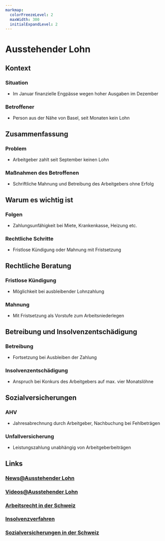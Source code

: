```yaml
---
markmap:
  colorFreezeLevel: 2
  maxWidth: 300
  initialExpandLevel: 2
---
```


# Ausstehender Lohn
## Kontext
### Situation
- Im Januar finanzielle Engpässe wegen hoher Ausgaben im Dezember
### Betroffener
- Person aus der Nähe von Basel, seit Monaten kein Lohn
## Zusammenfassung
### Problem
- Arbeitgeber zahlt seit September keinen Lohn
### Maßnahmen des Betroffenen
- Schriftliche Mahnung und Betreibung des Arbeitgebers ohne Erfolg
## Warum es wichtig ist
### Folgen
- Zahlungsunfähigkeit bei Miete, Krankenkasse, Heizung etc.
### Rechtliche Schritte
- Fristlose Kündigung oder Mahnung mit Fristsetzung
## Rechtliche Beratung
### Fristlose Kündigung
- Möglichkeit bei ausbleibender Lohnzahlung
### Mahnung
- Mit Fristsetzung als Vorstufe zum Arbeitsniederlegen
## Betreibung und Insolvenzentschädigung
### Betreibung
- Fortsetzung bei Ausbleiben der Zahlung
### Insolvenzentschädigung
- Anspruch bei Konkurs des Arbeitgebers auf max. vier Monatslöhne
## Sozialversicherungen
### AHV
- Jahresabrechnung durch Arbeitgeber, Nachbuchung bei Fehlbeträgen
### Unfallversicherung
- Leistungszahlung unabhängig von Arbeitgeberbeiträgen
## Links
### [News@Ausstehender Lohn](https://www.google.ch/search?q=Ausstehender+Lohn&tbm=nws)
### [Videos@Ausstehender Lohn](https://www.google.ch/search?q=Ausstehender+Lohn&tbm=vid)
### [Arbeitsrecht in der Schweiz](https://www.google.com/search?q=Arbeitsrecht+in+der+Schweiz)
### [Insolvenzverfahren](https://www.google.com/search?q=Insolvenzverfahren)
### [Sozialversicherungen in der Schweiz](https://www.google.com/search?q=Sozialversicherungen+in+der+Schweiz)
